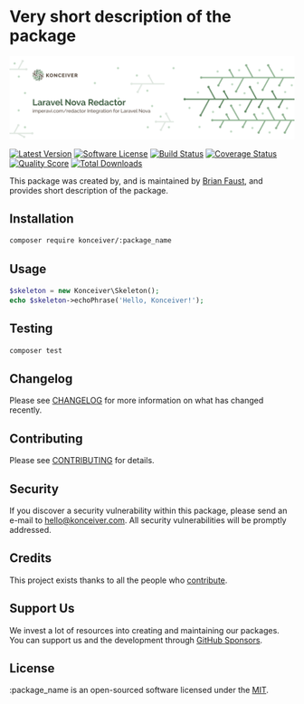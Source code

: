# Very short description of the package

<p align="center"><img src="./banner.png" /></p>

[![Latest Version](https://badgen.net/packagist/v/konceiver/:package_name)](https://packagist.org/packages/konceiver/:package_name)
[![Software License](https://badgen.net/packagist/license/konceiver/:package_name)](https://packagist.org/packages/konceiver/:package_name)
[![Build Status](https://img.shields.io/github/workflow/status/konceiver/:package_name/run-tests?label=tests)](https://github.com/konceiver/:package_name/actions?query=workflow%3Arun-tests+branch%3Amaster)
[![Coverage Status](https://badgen.net/codeclimate/coverage/konceiver/:package_name)](https://codeclimate.com/github/konceiver/:package_name)
[![Quality Score](https://badgen.net/codeclimate/maintainability/konceiver/:package_name)](https://codeclimate.com/github/konceiver/:package_name)
[![Total Downloads](https://badgen.net/packagist/dt/konceiver/:package_name)](https://packagist.org/packages/konceiver/:package_name)

This package was created by, and is maintained by [Brian Faust](https://github.com/faustbrian), and provides short description of the package.

## Installation

```bash
composer require konceiver/:package_name
```

## Usage

``` php
$skeleton = new Konceiver\Skeleton();
echo $skeleton->echoPhrase('Hello, Konceiver!');
```

## Testing

``` bash
composer test
```

## Changelog

Please see [CHANGELOG](CHANGELOG.md) for more information on what has changed recently.

## Contributing

Please see [CONTRIBUTING](CONTRIBUTING.md) for details.

## Security

If you discover a security vulnerability within this package, please send an e-mail to hello@konceiver.com. All security vulnerabilities will be promptly addressed.

## Credits

This project exists thanks to all the people who [contribute](../../contributors).

## Support Us

We invest a lot of resources into creating and maintaining our packages. You can support us and the development through [GitHub Sponsors](https://github.com/sponsors/faustbrian).

## License

:package_name is an open-sourced software licensed under the [MIT](LICENSE.md).
